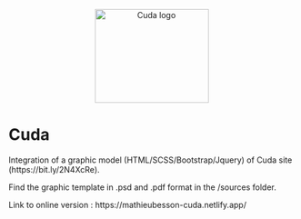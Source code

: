 <p align="center">
  <a href="https://mathieubesson-cuda.netlify.app/">
    <img src="https://mathieubesson-cuda.netlify.app/img/cuda-black.svg" alt="Cuda logo" width="200" height="165">
  </a>
</p>

# Cuda
<p>Integration of a graphic model (HTML/SCSS/Bootstrap/Jquery) of Cuda site (https://bit.ly/2N4XcRe).</p>
<p>Find the graphic template in .psd and .pdf format in the /sources folder.</p>
<p>Link to online version : https://mathieubesson-cuda.netlify.app/</p>
